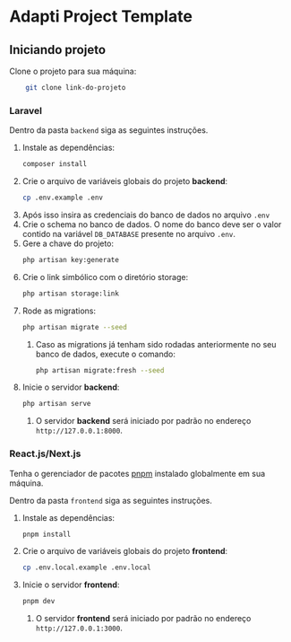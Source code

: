 # Adapti Project Template
## Iniciando projeto
Clone o projeto para sua máquina:
```bash
    git clone link-do-projeto
```
### Laravel
Dentro da pasta `backend` siga as seguintes instruções.
1. Instale as dependências:
    ```bash
    composer install
    ```
2. Crie o arquivo de variáveis globais do projeto **backend**:
    ```bash
    cp .env.example .env
    ```
3. Após isso insira as credenciais do banco de dados no arquivo `.env`
4. Crie o schema no banco de dados. O nome do banco deve ser o valor contido na variável `DB_DATABASE` presente no arquivo `.env`. 
5. Gere a chave do projeto:
    ```bash
    php artisan key:generate
    ```
6. Crie o link simbólico com o diretório storage:
    ```bash
    php artisan storage:link
    ```
7. Rode as migrations:
    ```bash
    php artisan migrate --seed
    ```
   1. Caso as migrations já tenham sido rodadas anteriormente no seu banco de dados, execute o comando:
        ```bash
        php artisan migrate:fresh --seed
        ```
8. Inicie o servidor **backend**:
    ```bash
    php artisan serve
    ```
    1. O servidor **backend** será iniciado por padrão no endereço `http://127.0.0.1:8000`. 
### React.js/Next.js
Tenha o gerenciador de pacotes <a href="https://pnpm.io/pt/installation">pnpm</a> instalado globalmente em sua máquina.

Dentro da pasta `frontend` siga as seguintes instruções.
1. Instale as dependências:
    ```bash
    pnpm install
    ```
2. Crie o arquivo de variáveis globais do projeto **frontend**:
    ```bash
    cp .env.local.example .env.local
    ```
3. Inicie o servidor **frontend**:
    ```bash
    pnpm dev
    ```
    1. O servidor **frontend** será iniciado por padrão no endereço `http://127.0.0.1:3000`. 
